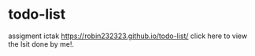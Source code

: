 # todo-list
assigment ictak
https://robin232323.github.io/todo-list/  click here to view the lsit done by me!.

